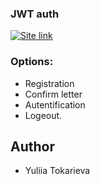 ### JWT auth

[<img alt="Site link" src="https://img.shields.io/badge/-Live%20app%20%E2%86%92-green?&style=for-the-badge" />](https://login-register-jwt.netlify.app/)

### Options:

- Registration
- Confirm letter
- Autentification
- Logeout.

## Author

- Yuliia Tokarieva
